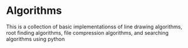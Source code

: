 # Algorithms
 This is a collection of basic implementationss of line drawing algorithms, root finding algorithms, file compression algorithms, and searching algorithms using python
